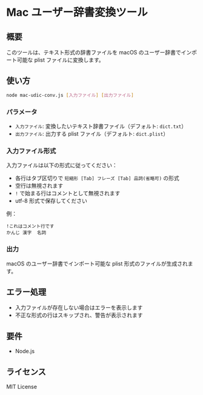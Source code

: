# Mac ユーザー辞書変換ツール

## 概要

このツールは、テキスト形式の辞書ファイルを macOS のユーザー辞書でインポート可能な plist ファイルに変換します。

## 使い方

```bash
node mac-udic-conv.js [入力ファイル] [出力ファイル]
```

### パラメータ

- `入力ファイル`: 変換したいテキスト辞書ファイル（デフォルト: `dict.txt`）
- `出力ファイル`: 出力する plist ファイル（デフォルト: `dict.plist`）

### 入力ファイル形式

入力ファイルは以下の形式に従ってください：

- 各行はタブ区切りで `短縮形 [Tab] フレーズ [Tab] 品詞(省略可)` の形式
- 空行は無視されます
- `!` で始まる行はコメントとして無視されます
- utf-8 形式で保存してください

例：
```
!これはコメント行です
かんじ	漢字	名詞
```

### 出力

macOS のユーザー辞書でインポート可能な plist 形式のファイルが生成されます。

## エラー処理

- 入力ファイルが存在しない場合はエラーを表示します
- 不正な形式の行はスキップされ、警告が表示されます

## 要件

- Node.js

## ライセンス
MIT License
